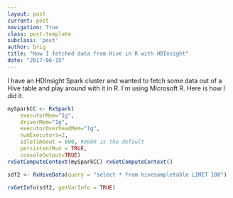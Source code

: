 ```yaml
---
layout: post
current: post
navigation: True
class: post-template
subclass: 'post'
author: brig
title: "How I fetched data from Hive in R with HDInsight"
date: "2017-06-15"
---
```


I have an HDInsight Spark cluster and wanted to fetch some data out of a Hive table and play around with it in R. I'm using Microsoft R. Here is how I did it.

```r
mySparkCC <- RxSpark(
    executorMem="1g",
    driverMem="1g",
    executorOverheadMem="1g",
    numExecutors=2,
    idleTimeout = 600, #3600 is the default
    persistentRun = TRUE,
    consoleOutput=TRUE)
rxSetComputeContext(mySparkCC) rxGetComputeContext()

sdf2 <- RxHiveData(query = "select * from hivesampletable LIMIT 100")

rxGetInfo(sdf2, getVarInfo = TRUE)
```

